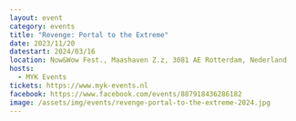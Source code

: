 ```yaml
---
layout: event
category: events
title: "Revenge: Portal to the Extreme"
date: 2023/11/20
datestart: 2024/03/16
location: Now&Wow Fest., Maashaven Z.z, 3081 AE Rotterdam, Nederland
hosts:
  - MYK Events
tickets: https://www.myk-events.nl
facebook: https://www.facebook.com/events/887918436286182
image: /assets/img/events/revenge-portal-to-the-extreme-2024.jpg
---
```

